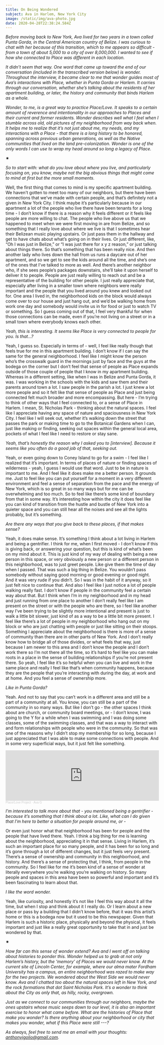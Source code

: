 ```yaml
---
title: On Being Wondered
subject: Ava in Harlem, New York City
image: /static/img/ava-photo.jpg
date: 2020-04-28T22:38:24.584Z
---
```

*Before moving back to New York, Ava lived for two years in a town called Punta Gorda, in the Central American country of Belize. I was curious to chat with her because of this transition, which to me appears so difficult - from a town of about 5,000 to a city of over 8,000,000. I wanted to see if how she connected to Place was different in each location.*

*It didn’t seem that way. One word that came up toward the end of our conversation (included in the transcribed version below) is wonder. Throughout the interview, it became clear to me that wonder guides most of Ava’s interactions with Place, whether in Punta Gorda or Harlem. It carries through our conversation, whether she’s talking about the residents of her apartment building, or later, the history and community that binds Harlem as a whole.*

*Wonder, to me, is a great way to practice Place/Love. It speaks to a certain amount of reverence and intentionality in our approaches to Places and their current and former residents. Wonder describes well what I feel when I stumble across old, old pictures of my neighborhood from way back when. It helps me to realize that it’s not just about me, my needs, and my interactions with a Place - that there is a long history to be honored, spanning across previous urban generations, as well as the Native communities that lived on the land pre-colonization. Wonder is one of the only words I can use to wrap my head around so long a legacy of Place.*

<div>✷</div>

*So to start with: what do you love about where you live, and particularly focusing on, you know, maybe not the big obvious things that might come to mind at first but the more small moments.*

Well, the first thing that comes to mind is my specific apartment building. We haven't gotten to meet too many of our neighbors, but there have been connections that we’ve made with certain people, and that’s definitely not a given in New York City. I think maybe it’s particularly because in our apartment a lot of the people who live there have been tenants for a long time - I don’t know if there is a reason why it feels different or it feels like people are more willing to chat. The people who live above us that we happened to meet when we were first moving in are from Belize, and so something that I really love about where we live is that I sometimes hear their Belizean music playing upstairs. Or just pass them in the hallway and get to have chats about what’s going on in their lives. Or just different, like, “Oh I was just in Belize,” or “I was just there for x y z reason,” or just talking about things there. So that’s something that has been really nice. And then another lady who lives down the hall from us runs a daycare out of her apartment, and so we get to see the kids around all the time, and she’s one of the ones that I’ve talked to more as well. And there’s another neighbor who, if she sees people’s packages downstairs, she’ll take it upon herself to deliver it to people. People are just really willing to reach out and be a representative of the building for other people. I just really appreciate that, especially after living in a smaller town where neighbors were really important and the people that you lived around you knew and looked out for. One area I lived in, the neighborhood kids on the block would always come over to our house and just hang out, and we’d be walking home from work one day and somebody would invite us in for food or just to watch TV or something. So I guess coming out of that, I feel very thankful for when those connections can be made, even if you’re not living on a street or in a small town where everybody knows each other.

*Yeah, this is interesting. It seems like Place is very connected to people for you. Is that…?*

Yeah, I guess so. Especially in terms of - well, I feel like really though that feels true for me in this apartment building. I don’t know if I can say the same for the general neighborhood. I feel like I might know the person who’s the crosswalk guard in the mornings just by face and the guys at the bodega on the corner but I don’t feel that sense of people as Place expands outside of those couple of people that I know in my apartment building. Whereas in a different setting, like when I was in Belize and Punta Gorda, it was. I was working in the schools with the kids and saw them and their parents around town a lot. I saw people in the parish a lot. I just knew a lot more people and so it felt like that sense of people as Place and just being connected felt much broader and more encompassing. But here - I’m trying to think of other ways that I feel connected to, or a sense of Place in Harlem. I mean, St. Nicholas Park - thinking about the natural spaces. I feel like I appreciate having any space of nature and spaciousness in New York City. I feel like I will seek out, whether it’s walking down the street that passes the park or making time to go to the Botanical Gardens when I can, just like making or finding, seeking out spaces within the general local area, pockets of what I feel like I need to restore or stay sane.

*Yeah, that’s honestly the reason why I asked you to \[interview]. Because it seems like you often do a good job of that, seeking out.*

Yeah, or even going down to Coney Island to go for a swim - I feel like I realized that it’s important. In terms of places of nature or finding spaces of wilderness - yeah, I guess I would use that word. Just to be in nature is important to me. And I feel like it does make me a better person. It grounds me. Just to feel like you can put yourself for a moment in a very different environment and feel a sense of separation from the pace and the energy of New York, which is so great in so many ways but for me can be overwhelming and too much. So to feel like there’s some kind of boundary from that in some way. It’s interesting how within the city it does feel like you can kind of transition from the hustle and bustle of New York into a quieter space and you can still hear all the noises and see all the lights probably, but it’s something.

*Are there any ways that you give back to these places, if that makes sense?*

Yeah, it does make sense. It’s something I think about a lot living in Harlem and being a gentrifier. I think for me, when I first moved - I don’t know if this is giving back, or answering your question, but this is kind of what’s been on my mind about it. This is just kind of my way of dealing with being a new person in this space, or very obviously a new person or a different person in this neighborhood, was to just greet people. Like give them the time of day when I passed. That was such a big thing in Belize. You wouldn’t pass somebody without saying good morning or good evening or good night. And it was very rude if you didn’t. So I was in the habit of it anyway, so it just felt nice to continue that. And also I feel like I just notice a lot of people walking really fast. I don’t know if people in the community feel a certain way about that. But I think when I’m in my neighborhood and in my head and just running from one place to another I don’t really feel like I am present on the street or with the people who are there, so I feel like another way I’ve been trying to be slightly more intentional and present is just to walk a little bit slower, just kind of as a way to be a little bit more present. I feel like there’s a lot of people in my neighborhood who hang out on my block or who are just chatting with people or just like sitting on their stoops. Something I appreciate about the neighborhood is there is more of a sense of community than there are in other parts of New York. And I don’t really know how to bridge all of those divides, or what feels that way, just because I am newer to this area and I don’t know the people and I don’t work there so I’m not there all the time, so it’s hard to feel like you can make roots in a place in the sense of building relationships if you’re not present there. So yeah, I feel like it’s so helpful when you can live and work in the same place and really I feel like that’s when community happens, because they are the people that you’re interacting with during the day, at work and at home. And you feel a sense of ownership more.

*Like in Punta Gorda?*

Yeah. And not to say that you can’t work in a different area and still be a part of a community at all. You know, you can still be a part of the community in so many ways. But like I don’t go - the other spaces I think about are church, or community board meetings, or - I don’t know, I was going to the Y for a while when I was swimming and I was doing some classes, some of the swimming classes, and that was a way to interact with and form relationships with people who were in the community. So that was one of the reasons why I didn’t stop my membership for so long, because I just appreciated that I was able to make some connections with people. And in some very superficial ways, but it just felt like something.

<iframe width="100%" height="166" scrolling="no" frameborder="no" allow="autoplay" src="https://w.soundcloud.com/player/?url=https%3A//api.soundcloud.com/tracks/797829619&color=%23ff5500&auto_play=false&hide_related=false&show_comments=true&show_user=true&show_reposts=false&show_teaser=true"></iframe><div style="font-size: 10px; color: #cccccc;line-break: anywhere;word-break: normal;overflow: hidden;white-space: nowrap;text-overflow: ellipsis; font-family: Interstate,Lucida Grande,Lucida Sans Unicode,Lucida Sans,Garuda,Verdana,Tahoma,sans-serif;font-weight: 100;"><a href="https://soundcloud.com/place-love-project" title="Place/Love Project" target="_blank" style="color: #cccccc; text-decoration: none;">Place/Love Project</a> · <a href="https://soundcloud.com/place-love-project/ava-g" title="Ava G" target="_blank" style="color: #cccccc; text-decoration: none;">Ava G</a></div>

*I’m interested to talk more about that - you mentioned being a gentrifier - because it’s something that I think about a lot. Like, what can I do given that I’m here to better a situation for people around me, or -*

Or even just honor what that neighborhood has been for people and the people that have lived there. Yeah. I think a big thing for me is learning about the neighborhood, appreciating it in that sense. Living in Harlem, it’s such an important place for so many people, and it has been for so long and it’s gone through a lot of different changes, but it just feels very present. There’s a sense of ownership and community in this neighborhood, and history. And there’s a sense of protecting that, I think, from people in the community. So I feel like for me it’s been kind of a sense of wonder at literally everywhere you’re walking you’re walking on history. So many people and spaces in this area have been so powerful and important and it’s been fascinating to learn about that.

*I like the word wonder.*

Yeah, like curiosity, and honestly it’s not like I feel this way about it all the time, but when I stop and think about it I really do. Or I learn about a new place or pass by a building that I didn’t know before, that it was this artist’s home or this is a bodega now but it used to be this newspaper. Given that Harlem is such a historic place, physically and beyond the physical, it feels important and just like a really great opportunity to take that in and just be wondered by that.

<div>✷</div>

*How far can this sense of wonder extend? Ava and I went off on talking about histories to ponder this. Wonder helped us to grab at not only Harlem’s history, but the ‘memory’ of Places we would never know. At the current site of Lincoln Center, for example, where our alma mater Fordham University has a campus, an entire neighborhood was razed to make way for the two projects. We wondered about the West Side we would never know. Ava and I chatted too about the natural spaces left in New York, and the rock formations that dot Saint Nicholas Park. It’s a wonder to think about the City as only that, as hilly, rocky, overgrown.*

*Just as we connect to our communities through our neighbors, maybe the ones upstairs whose music seeps down to our level, it is also an important exercise to honor what came before. What are the histories of Place that make you wonder? Is there anything about your neighborhood or city that makes you wonder, what if this Place were still ---?*

*As always, feel free to send me an email with your thoughts: anthonyjgolio@gmail.com.*
